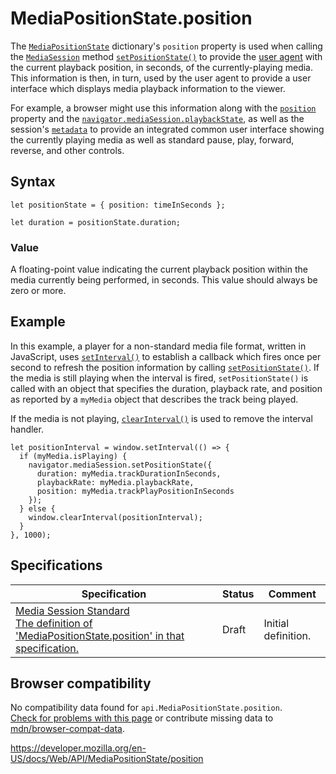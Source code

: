 MediaPositionState.position
===========================

The [`MediaPositionState`](../mediapositionstate) dictionary's `position` property is used when calling the [`MediaSession`](../mediasession) method [`setPositionState()`](../mediasession/setpositionstate) to provide the [user agent](https://developer.mozilla.org/en-US/docs/Glossary/User_agent) with the current playback position, in seconds, of the currently-playing media. This information is then, in turn, used by the user agent to provide a user interface which displays media playback information to the viewer.

For example, a browser might use this information along with the [`position`](position) property and the [`navigator.mediaSession.playbackState`](../mediasession/playbackstate), as well as the session's [`metadata`](../mediasession/metadata) to provide an integrated common user interface showing the currently playing media as well as standard pause, play, forward, reverse, and other controls.

Syntax
------

    let positionState = { position: timeInSeconds };

    let duration = positionState.duration;

### Value

A floating-point value indicating the current playback position within the media currently being performed, in seconds. This value should always be zero or more.

Example
-------

In this example, a player for a non-standard media file format, written in JavaScript, uses [`setInterval()`](../windoworworkerglobalscope/setinterval) to establish a callback which fires once per second to refresh the position information by calling [`setPositionState()`](../mediasession/setpositionstate). If the media is still playing when the interval is fired, `setPositionState()` is called with an object that specifies the duration, playback rate, and position as reported by a `myMedia` object that describes the track being played.

If the media is not playing, [`clearInterval()`](../windoworworkerglobalscope/clearinterval) is used to remove the interval handler.

    let positionInterval = window.setInterval(() => {
      if (myMedia.isPlaying) {
        navigator.mediaSession.setPositionState({
          duration: myMedia.trackDurationInSeconds,
          playbackRate: myMedia.playbackRate,
          position: myMedia.trackPlayPositionInSeconds
        });
      } else {
        window.clearInterval(positionInterval);
      }
    }, 1000);

Specifications
--------------

<table><thead><tr class="header"><th>Specification</th><th>Status</th><th>Comment</th></tr></thead><tbody><tr class="odd"><td><a href="https://w3c.github.io/mediasession/#dom-mediapositionstate-position">Media Session Standard<br />
<span class="small">The definition of 'MediaPositionState.position' in that specification.</span></a></td><td><span class="spec-draft">Draft</span></td><td>Initial definition.</td></tr></tbody></table>

Browser compatibility
---------------------

No compatibility data found for `api.MediaPositionState.position`.  
[Check for problems with this page](#on-github) or contribute missing data to [mdn/browser-compat-data](https://github.com/mdn/browser-compat-data).

<a href="https://developer.mozilla.org/en-US/docs/Web/API/MediaPositionState/position" class="_attribution-link">https://developer.mozilla.org/en-US/docs/Web/API/MediaPositionState/position</a>
